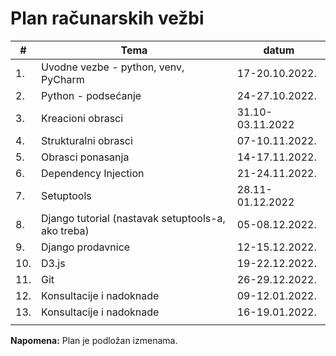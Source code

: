 # Plan računarskih vežbi 

| #   | Tema                                               | datum            |
| --- | ---                                                | ----             |
| 1.  | Uvodne vezbe - python, venv, PyCharm               | 17-20.10.2022.   |
| 2.  | Python - podsećanje                                | 24-27.10.2022.   |
| 3.  | Kreacioni obrasci                                  | 31.10-03.11.2022 |
| 4.  | Strukturalni obrasci                               | 07-10.11.2022.   |
| 5.  | Obrasci ponasanja                                  | 14-17.11.2022.   |
| 6.  | Dependency Injection                               | 21-24.11.2022.   |
| 7.  | Setuptools                                         | 28.11-01.12.2022 |
| 8.  | Django tutorial (nastavak setuptools-a, ako treba) | 05-08.12.2022.   |
| 9.  | Django prodavnice                                  | 12-15.12.2022.   |
| 10. | D3.js                                              | 19-22.12.2022.   |
| 11. | Git                                                | 26-29.12.2022.   |
| 12. | Konsultacije i nadoknade                           | 09-12.01.2022.   |
| 13. | Konsultacije i nadoknade                           | 16-19.01.2022.   |
|     |                                                    |                  |

**Napomena:** Plan je podložan izmenama.
